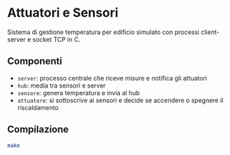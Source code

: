 # Attuatori e Sensori

Sistema di gestione temperatura per edificio simulato con processi client-server e socket TCP in C.

## Componenti

- `server`: processo centrale che riceve misure e notifica gli attuatori
- `hub`: media tra sensori e server
- `sensore`: genera temperatura e invia al hub
- `attuatore`: si sottoscrive ai sensori e decide se accendere o spegnere il riscaldamento

## Compilazione

```bash
make
